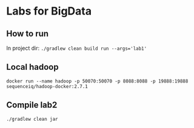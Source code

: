 # Labs for BigData
## How to run
In project dir:
```./gradlew clean build run --args='lab1'```

## Local hadoop
```docker run --name hadoop -p 50070:50070 -p 8088:8088 -p 19888:19888 sequenceiq/hadoop-docker:2.7.1```

## Compile lab2
```./gradlew clean jar```